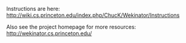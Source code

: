Instructions are here: http://wiki.cs.princeton.edu/index.php/ChucK/Wekinator/Instructions

Also see the project homepage for more resources: http://wekinator.cs.princeton.edu/